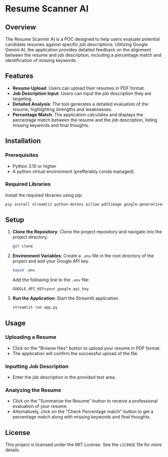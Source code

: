 # Resume Scanner AI

## Overview

The Resume Scanner AI is a POC designed to help users evaluate potential candidate resumes against specific job descriptions. Utilizing Google Gemini AI, the application provides detailed feedback on the alignment between the resume and job description, including a percentage match and identification of missing keywords.

## Features

- **Resume Upload**: Users can upload their resumes in PDF format.
- **Job Description Input**: Users can input the job description they are targeting.
- **Detailed Analysis**: The tool generates a detailed evaluation of the resume, highlighting strengths and weaknesses.
- **Percentage Match**: The application calculates and displays the percentage match between the resume and the job description, listing missing keywords and final thoughts.

## Installation

### Prerequisites

- Python 3.10 or higher
- A python virtual environment (prefferably conda managed)

### Required Libraries

Install the required libraries using pip:

```bash
pip install streamlit python-dotenv pillow pdf2image google-generativeai
```

## Setup

1. **Clone the Repository**: Clone the project repository and navigate into the project directory.

   ```bash
   git clone 
   ```

2. **Environment Variables**: Create a `.env` file in the root directory of the project and add your Google API key.

   ```bash
   touch .env
   ```

   Add the following line to the `.env` file:

   ```
   GOOGLE_API_KEY=your_google_api_key
   ```

3. **Run the Application**: Start the Streamlit application.

   ```bash
   streamlit run app.py
   ```

## Usage

### Uploading a Resume

- Click on the "Browse files" button to upload your resume in PDF format.
- The application will confirm the successful upload of the file.

### Inputting Job Description

- Enter the job description in the provided text area.

### Analyzing the Resume

- Click on the "Summarize the Resume" button to receive a professional evaluation of your resume.
- Alternatively, click on the "Check Percentage match" button to get a percentage match along with missing keywords and final thoughts.

## License

This project is licensed under the MIT License. See the `LICENSE` file for more details.